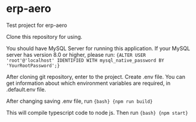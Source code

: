# erp-aero
Test project for erp-aero

Clone this repository for using.

You should have MySQL Server for running this application.
If your MySQL server has version 8.0 or higher, please run: 
```{ALTER USER 'root'@'localhost' IDENTIFIED WITH mysql_native_password BY 'YourRootPassword';}```

After cloning git repository, enter to the project. Create .env file. You can get information about which environment variables are required, in .default.env file.

After changing saving .env file, run
```{bash} {npm run build}```

This will compile typescript code to node js. Then run
```{bash} {npm start}```
